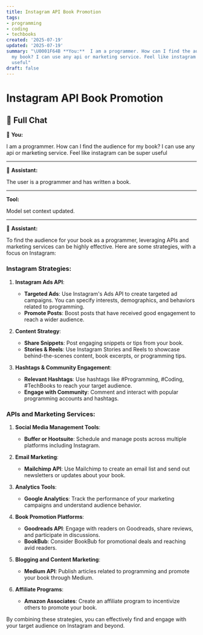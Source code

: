 ```yaml
---
title: Instagram API Book Promotion
tags:
- programming
- coding
- techbooks
created: '2025-07-19'
updated: '2025-07-19'
summary: "\U0001F64B **You:**  I am a programmer. How can I find the audience for
  my book? I can use any api or marketing service. Feel like instagram can be super
  useful"
draft: false
---
```


# Instagram API Book Promotion

## 🧠 Full Chat

🙋 **You:**

I am a programmer. How can I find the audience for my book? I can use any api or marketing service. Feel like instagram can be super useful

---

🤖 **Assistant:**

The user is a programmer and has written a book.

---

**Tool:**

Model set context updated.

---

🤖 **Assistant:**

To find the audience for your book as a programmer, leveraging APIs and marketing services can be highly effective. Here are some strategies, with a focus on Instagram:

### Instagram Strategies:

1. **Instagram Ads API**:
   - **Targeted Ads**: Use Instagram's Ads API to create targeted ad campaigns. You can specify interests, demographics, and behaviors related to programming.
   - **Promote Posts**: Boost posts that have received good engagement to reach a wider audience.

2. **Content Strategy**:
   - **Share Snippets**: Post engaging snippets or tips from your book.
   - **Stories & Reels**: Use Instagram Stories and Reels to showcase behind-the-scenes content, book excerpts, or programming tips.

3. **Hashtags & Community Engagement**:
   - **Relevant Hashtags**: Use hashtags like #Programming, #Coding, #TechBooks to reach your target audience.
   - **Engage with Community**: Comment and interact with popular programming accounts and hashtags.

### APIs and Marketing Services:

1. **Social Media Management Tools**:
   - **Buffer or Hootsuite**: Schedule and manage posts across multiple platforms including Instagram.

2. **Email Marketing**:
   - **Mailchimp API**: Use Mailchimp to create an email list and send out newsletters or updates about your book.

3. **Analytics Tools**:
   - **Google Analytics**: Track the performance of your marketing campaigns and understand audience behavior.

4. **Book Promotion Platforms**:
   - **Goodreads API**: Engage with readers on Goodreads, share reviews, and participate in discussions.
   - **BookBub**: Consider BookBub for promotional deals and reaching avid readers.

5. **Blogging and Content Marketing**:
   - **Medium API**: Publish articles related to programming and promote your book through Medium.

6. **Affiliate Programs**:
   - **Amazon Associates**: Create an affiliate program to incentivize others to promote your book.

By combining these strategies, you can effectively find and engage with your target audience on Instagram and beyond.